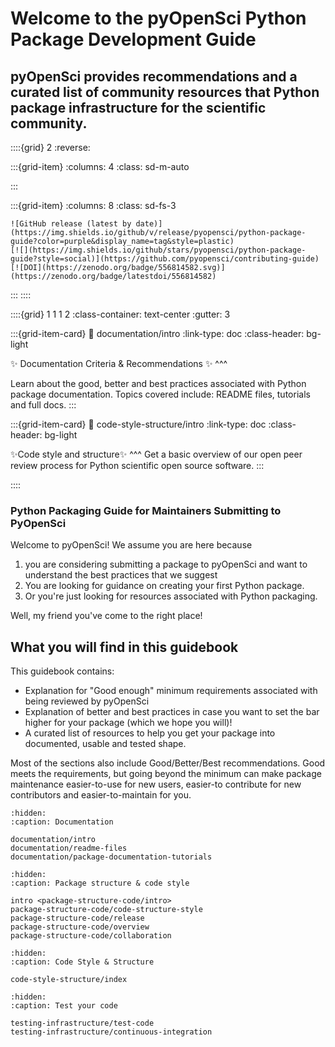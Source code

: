 # Welcome to the pyOpenSci Python Package Development Guide  

## pyOpenSci provides recommendations and a curated list of community resources that Python package infrastructure for the scientific community.

::::{grid} 2
:reverse:

:::{grid-item}
:columns: 4
:class: sd-m-auto

:::  

:::{grid-item}
:columns: 8
:class: sd-fs-3


<!-- 
Removing button for the time being
```{button-ref} start/your-first-book
:ref-type: doc
:color: primary
:class: sd-rounded-pill float-left


Get Involved (Maybe a link to a get involved page)

% SVG rendering breaks latex builds for the GitHub badge, so only include in HTML
``` -->

```{only} html
![GitHub release (latest by date)](https://img.shields.io/github/v/release/pyopensci/python-package-guide?color=purple&display_name=tag&style=plastic)
[![](https://img.shields.io/github/stars/pyopensci/python-package-guide?style=social)](https://github.com/pyopensci/contributing-guide)
[![DOI](https://zenodo.org/badge/556814582.svg)](https://zenodo.org/badge/latestdoi/556814582)
```

:::
::::


<!-- I think this is the end of the header - below begins the next grid-->

::::{grid} 1 1 1 2
:class-container: text-center
:gutter: 3

:::{grid-item-card}
:link: documentation/intro
:link-type: doc
:class-header: bg-light

✨ Documentation Criteria & Recommendations ✨
^^^

Learn about the good, better and best practices 
associated with Python package documentation. Topics 
covered include: README files, tutorials and full docs. 
:::

:::{grid-item-card}
:link: code-style-structure/intro
:link-type: doc
:class-header: bg-light

✨Code style and structure✨
^^^
Get a basic overview of our open peer review process for Python scientific open source software.
:::

::::


### Python Packaging Guide for Maintainers Submitting to PyOpenSci

Welcome to pyOpenSci! We assume you are here because 

1. you are considering submitting a package to pyOpenSci and want to understand the best practices that we suggest 
2. You are looking for guidance on creating your first Python package. 
3. Or you're just looking for resources associated with Python packaging.

Well, my friend you've come to the right place! 

## What you will find in this guidebook 

This guidebook contains: 

* Explanation for "Good enough" minimum requirements associated with being reviewed by pyOpenSci
* Explanation of better and best practices in case you want to set the bar higher for your package (which we hope you will)!
* A curated list of resources to help you get your package into documented, usable and tested shape. 


Most of the sections also include Good/Better/Best recommendations.
Good meets the requirements, but going beyond the minimum can make package maintenance easier-to-use for new users, easier-to contribute for new contributors and easier-to-maintain for you.

```{toctree}
:hidden:
:caption: Documentation

documentation/intro
documentation/readme-files
documentation/package-documentation-tutorials
```


```{toctree}
:hidden:
:caption: Package structure & code style

intro <package-structure-code/intro>
package-structure-code/code-structure-style
package-structure-code/release
package-structure-code/overview
package-structure-code/collaboration
```

```{toctree}
:hidden:
:caption: Code Style & Structure

code-style-structure/index
```

```{toctree}
:hidden:
:caption: Test your code

testing-infrastructure/test-code
testing-infrastructure/continuous-integration
```

<!-- 
Removing button for the time being
```{button-ref} start/your-first-book
:ref-type: doc
:color: primary
:class: sd-rounded-pill float-left
Get Involved (Maybe a link to a get involved page)
``` -->


